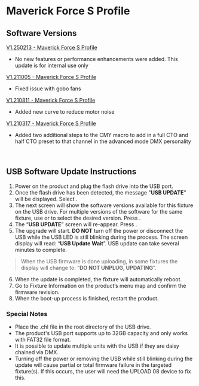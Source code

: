 # Maverick Force S Profile

## Software Versions

[V1.250213 - Maverick Force S Profile](https://github.com/Chauvet-Pro/MAVERICKFORCESPROFILE/blob/36fdae0282665d78add39747e6a47c9694de03ea/firmware/V1.250213.zip)
- No new features or performance enhancements were added. This update is for internal use only

[V1.211005 - Maverick Force S Profile](https://github.com/Chauvet-Pro/MAVERICKFORCESPROFILE/blob/8c6825fee733a87f188255bb3bcceca8b306f39d/firmware/V1.211005.zip)
- Fixed issue with gobo fans

[V1.210811 - Maverick Force S Profile](https://github.com/Chauvet-Pro/MAVERICKFORCESPROFILE/blob/8c6825fee733a87f188255bb3bcceca8b306f39d/firmware/V1.210811.zip)
- Added new curve to reduce motor noise

[V1.210317 - Maverick Force S Profile](https://github.com/Chauvet-Pro/MAVERICKFORCESPROFILE/blob/8c6825fee733a87f188255bb3bcceca8b306f39d/firmware/V1.210317.zip)
- Added two additional steps to the CMY macro to add in a full CTO and half CTO preset to that channel in the advanced mode DMX personality

&nbsp;

## USB Software Update Instructions
1. Power on the product and plug the flash drive into the USB port.
2.	Once the flash drive has been detected, the message "**USB UPDATE**" will be displayed. Select **<YES>**.  
3.	The next screen will show the software versions available for this fixture on the USB drive.  For multiple versions of the software for the same fixture, use **<UP>** or **<DOWN>** to select the desired version.  Press **<ENTER>**.
4.	The “**USB UPDATE**” screen will re-appear.  Press **<YES>**.
5.	The upgrade will start. **DO NOT** turn off the power or disconnect the USB while the USB LED is still blinking during the process. The screen display will read: “**USB Update Wait**”. USB update can take several minutes to complete.
   >When the USB firmware is done uploading, in some fixtures the display will change to: “**DO NOT UNPLUG, UPDATING**”.
6.	When the update is completed, the fixture will automatically reboot.
7.	Go to Fixture Information on the product’s menu map and confirm the firmware revision.
8.	When the boot-up process is finished, restart the product.

### Special Notes
* Place the .chl file in the root directory of the USB drive.
* The product's USB port supports up to 32GB capacity and only works with FAT32 file format.
* It is possible to update multiple units with the USB if they are daisy chained via DMX.
* Turning off the power or removing the USB while still blinking during the update will cause partial or total firmware failure in the targeted fixture(s). If this occurs, the user will need the UPLOAD 08 device to fix this.
